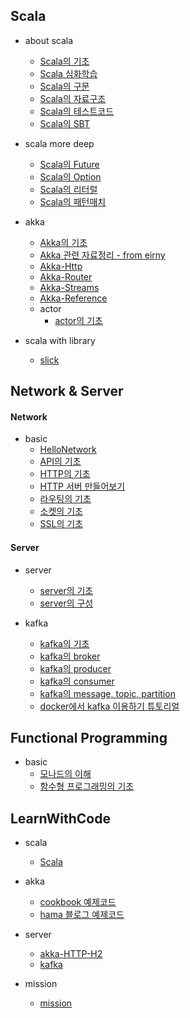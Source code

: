 ## Scala

* about scala
  * [Scala의 기초](https://github.com/codingwanee/TIL/blob/main/Scala/HelloScala.md)
  * [Scala 심화학습](https://github.com/codingwanee/TIL/blob/main/Scala/ScalaDeep.md)
  * [Scala의 구문](https://github.com/codingwanee/TIL/tree/main/Scala/scala-syntax.md)
  * [Scala의 자료구조](https://github.com/codingwanee/TIL/blob/main/Scala/scala-datastructure.md)
  * [Scala의 테스트코드](https://github.com/codingwanee/TIL/blob/main/Scala/scala-test.md)
  * [Scala의 SBT](https://github.com/codingwanee/TIL/blob/main/Scala/scala-sbt.md)
  
* scala more deep
  * [Scala의 Future](https://github.com/codingwanee/TIL/blob/main/Scala/ScalaFuture.md)
  * [Scala의 Option](https://github.com/codingwanee/TIL/blob/main/Scala/ScalaOption.md)
  * [Scala의 리터럴](https://github.com/codingwanee/TIL/blob/main/Scala/ScalaLiteral.md)
  * [Scala의 패턴매치](https://github.com/codingwanee/TIL/blob/main/Scala/ScalaPatternmatch.md)

* akka
  * [Akka의 기초](https://github.com/codingwanee/TIL/tree/main/Akka/HelloAkka.md)
  * [Akka 관련 자료정리 - from eirny](https://github.com/codingwanee/TIL/tree/main/Akka/about-akka.md)
  * [Akka-Http](https://github.com/codingwanee/TIL/tree/main/Akka/akka-http.md)
  * [Akka-Router](https://github.com/codingwanee/TIL/tree/main/Akka/akka-router.md)
  * [Akka-Streams](https://github.com/codingwanee/TIL/tree/main/Akka/akka-streams.md)
  * [Akka-Reference](https://github.com/codingwanee/TIL/tree/main/Akka/akka-reference.md)
  * actor
    * [actor의 기초](https://github.com/codingwanee/TIL/tree/main/Akka/about-actor.md)

* scala with library
  * [slick](https://github.com/codingwanee/TIL/tree/main/Scala/about-slick.md)

## Network & Server

#### Network

* basic
  * [HelloNetwork](https://github.com/codingwanee/TIL/blob/main/Network/HelloNetwork.md)
  * [API의 기초](https://github.com/codingwanee/TIL/tree/main/Network/about-API.md)
  * [HTTP의 기초](https://github.com/codingwanee/TIL/tree/main/Network/hello-HTTP.md)
  * [HTTP 서버 만들어보기](https://github.com/codingwanee/TIL/tree/main/Network/about-HTTP-server.md)
  * [라우팅의 기초](https://github.com/codingwanee/TIL/tree/main/Network/about-routing.md)
  * [소켓의 기초](https://github.com/codingwanee/TIL/tree/main/Network/about-socket.md)
  * [SSL의 기초](https://github.com/codingwanee/TIL/tree/main/Network/about-ssl.md)


#### Server

* server
  * [server의 기초](https://github.com/codingwanee/TIL/blob/main/Server/server/about-server.md)
  * [server의 구성](https://github.com/codingwanee/TIL/blob/main/Server/server/server-structure.md)

* kafka
  * [kafka의 기초](https://github.com/codingwanee/TIL/blob/main/Server/kafka/HelloKafka.md)
  * [kafka의 broker](https://github.com/codingwanee/TIL/blob/main/Server/kafka/kafka-broker.md)
  * [kafka의 producer](https://github.com/codingwanee/TIL/blob/main/Server/kafka/kafka-client-consumer.md)
  * [kafka의 consumer](https://github.com/codingwanee/TIL/blob/main/Server/kafka/kafka-client-producer.md)
  * [kafka의 message, topic, partition](https://github.com/codingwanee/TIL/blob/main/Server/kafka/kafka-message-topic-partition.md)
  * [docker에서 kafka 이용하기 튜토리얼](https://github.com/codingwanee/TIL/tree/main/Server/kafka/docker-kafka.md)


## Functional Programming

* basic
  * [모나드의 이해](https://github.com/codingwanee/TIL/tree/main/FunctionalProgramming/MonadBasic.md)
  * [함수형 프로그래밍의 기초](https://github.com/codingwanee/TIL/tree/main/FunctionalProgramming/FunctionalProgrammingBasic.md)


## LearnWithCode

* scala
  * [Scala](https://github.com/codingwanee/TIL/tree/main/Scala/LearnWithCode/LearningScala/src/main/scala/Scala)

* akka
  * [cookbook 예제코드](https://github.com/codingwanee/TIL/tree/main/LearnWithCode/LearningScala/src/main/scala/Akka/cookbook)
  * [hama 블로그 예제코드](https://github.com/codingwanee/TIL/tree/main/LearnWithCode/LearningScala/src/main/scala/Akka/hama)
  
* server
  * [akka-HTTP-H2](https://github.com/codingwanee/TIL/tree/main/Scala/LearnWithCode/HttpH2DB)
  * [kafka](https://github.com/codingwanee/TIL/tree/main/LearnWithCode/LearningScala/src/main/scala/kafkaPractice)

* mission
  * [mission](https://github.com/codingwanee/TIL/tree/main/LearnWithCode/LearningScala/src/main/scala/Mission)